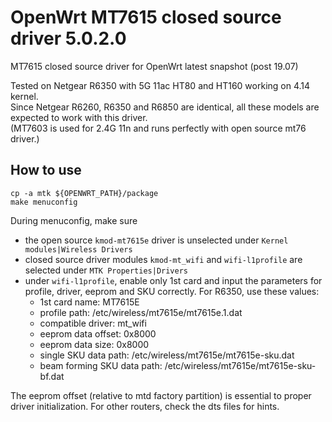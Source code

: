 # OpenWrt MT7615 closed source driver 5.0.2.0

MT7615 closed source driver for OpenWrt latest snapshot (post 19.07)

Tested on Netgear R6350 with 5G 11ac HT80 and HT160 working on 4.14 kernel.  
Since Netgear R6260, R6350 and R6850 are identical, all these models are expected to work with this driver.  
(MT7603 is used for 2.4G 11n and runs perfectly with open source mt76 driver.)

## How to use

```
cp -a mtk ${OPENWRT_PATH}/package
make menuconfig
```

During menuconfig, make sure
- the open source `kmod-mt7615e` driver is unselected under `Kernel modules|Wireless Drivers`
- closed source driver modules `kmod-mt_wifi` and `wifi-l1profile` are selected under `MTK Properties|Drivers`
- under `wifi-l1profile`, enable only 1st card and input the parameters for profile, driver, eeprom and SKU correctly. For R6350, use these values:
  - 1st card name: MT7615E
  - profile path: /etc/wireless/mt7615e/mt7615e.1.dat
  - compatible driver: mt_wifi
  - eeprom data offset: 0x8000
  - eeprom data size: 0x8000
  - single SKU data path: /etc/wireless/mt7615e/mt7615e-sku.dat
  - beam forming SKU data path: /etc/wireless/mt7615e/mt7615e-sku-bf.dat

The eeprom offset (relative to mtd factory partition) is essential to proper driver initialization. For other routers, check the dts files for hints.
